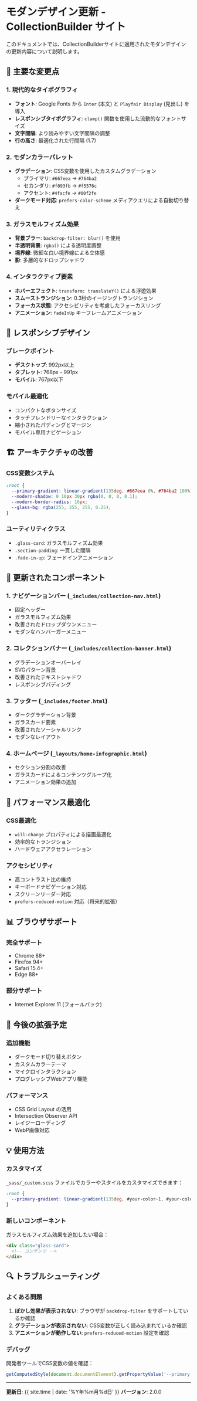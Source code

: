 # モダンデザイン更新 - CollectionBuilder サイト

このドキュメントでは、CollectionBuilderサイトに適用されたモダンデザインの更新内容について説明します。

## 🎨 主要な変更点

### 1. 現代的なタイポグラフィ
- **フォント**: Google Fonts から `Inter` (本文) と `Playfair Display` (見出し) を導入
- **レスポンシブタイポグラフィ**: `clamp()` 関数を使用した流動的なフォントサイズ
- **文字間隔**: より読みやすい文字間隔の調整
- **行の高さ**: 最適化された行間隔 (1.7)

### 2. モダンカラーパレット
- **グラデーション**: CSS変数を使用したカスタムグラデーション
  - プライマリ: `#667eea` → `#764ba2`
  - セカンダリ: `#f093fb` → `#f5576c`
  - アクセント: `#4facfe` → `#00f2fe`
- **ダークモード対応**: `prefers-color-scheme` メディアクエリによる自動切り替え

### 3. ガラスモルフィズム効果
- **背景ブラー**: `backdrop-filter: blur()` を使用
- **半透明背景**: `rgba()` による透明度調整
- **境界線**: 微細な白い境界線による立体感
- **影**: 多層的なドロップシャドウ

### 4. インタラクティブ要素
- **ホバーエフェクト**: `transform: translateY()` による浮遊効果
- **スムーストランジション**: 0.3秒のイージングトランジション
- **フォーカス状態**: アクセシビリティを考慮したフォーカスリング
- **アニメーション**: `fadeInUp` キーフレームアニメーション

## 📱 レスポンシブデザイン

### ブレークポイント
- **デスクトップ**: 992px以上
- **タブレット**: 768px - 991px
- **モバイル**: 767px以下

### モバイル最適化
- コンパクトなボタンサイズ
- タッチフレンドリーなインタラクション
- 縮小されたパディングとマージン
- モバイル専用ナビゲーション

## 🏗️ アーキテクチャの改善

### CSS変数システム
```css
:root {
  --primary-gradient: linear-gradient(135deg, #667eea 0%, #764ba2 100%);
  --modern-shadow: 0 10px 30px rgba(0, 0, 0, 0.1);
  --modern-border-radius: 16px;
  --glass-bg: rgba(255, 255, 255, 0.25);
}
```

### ユーティリティクラス
- `.glass-card`: ガラスモルフィズム効果
- `.section-padding`: 一貫した間隔
- `.fade-in-up`: フェードインアニメーション

## 🔧 更新されたコンポーネント

### 1. ナビゲーションバー (`_includes/collection-nav.html`)
- 固定ヘッダー
- ガラスモルフィズム効果
- 改善されたドロップダウンメニュー
- モダンなハンバーガーメニュー

### 2. コレクションバナー (`_includes/collection-banner.html`)
- グラデーションオーバーレイ
- SVGパターン背景
- 改善されたテキストシャドウ
- レスポンシブパディング

### 3. フッター (`_includes/footer.html`)
- ダークグラデーション背景
- ガラスカード要素
- 改善されたソーシャルリンク
- モダンなレイアウト

### 4. ホームページ (`_layouts/home-infographic.html`)
- セクション分割の改善
- ガラスカードによるコンテンツグループ化
- アニメーション効果の追加

## 🎯 パフォーマンス最適化

### CSS最適化
- `will-change` プロパティによる描画最適化
- 効率的なトランジション
- ハードウェアアクセラレーション

### アクセシビリティ
- 高コントラスト比の維持
- キーボードナビゲーション対応
- スクリーンリーダー対応
- `prefers-reduced-motion` 対応（将来的拡張）

## 📊 ブラウザサポート

### 完全サポート
- Chrome 88+
- Firefox 94+
- Safari 15.4+
- Edge 88+

### 部分サポート
- Internet Explorer 11 (フォールバック)

## 🚀 今後の拡張予定

### 追加機能
- ダークモード切り替えボタン
- カスタムカラーテーマ
- マイクロインタラクション
- プログレッシブWebアプリ機能

### パフォーマンス
- CSS Grid Layout の活用
- Intersection Observer API
- レイジーローディング
- WebP画像対応

## 💡 使用方法

### カスタマイズ
`_sass/_custom.scss` ファイルでカラーやスタイルをカスタマイズできます：

```scss
:root {
  --primary-gradient: linear-gradient(135deg, #your-color-1, #your-color-2);
}
```

### 新しいコンポーネント
ガラスモルフィズム効果を追加したい場合：

```html
<div class="glass-card">
  <!-- コンテンツ -->
</div>
```

## 🔍 トラブルシューティング

### よくある問題
1. **ぼかし効果が表示されない**: ブラウザが `backdrop-filter` をサポートしているか確認
2. **グラデーションが表示されない**: CSS変数が正しく読み込まれているか確認
3. **アニメーションが動作しない**: `prefers-reduced-motion` 設定を確認

### デバッグ
開発者ツールでCSS変数の値を確認：
```javascript
getComputedStyle(document.documentElement).getPropertyValue('--primary-gradient')
```

---

**更新日**: {{ site.time | date: '%Y年%m月%d日' }}
**バージョン**: 2.0.0